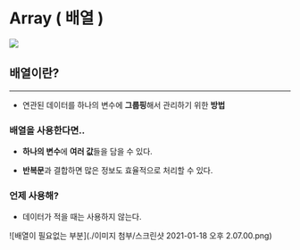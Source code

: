 # Array ( 배열 )

![](https://t1.daumcdn.net/cfile/tistory/1122243C5055391426)

## 배열이란? 
---
- 연관된 데이터를 하나의 변수에 **그룹핑**해서 관리하기 위한 **방법**
  
### 배열을 사용한다면..
  
- **하나의 변수**에 **여러 값**들을 담을 수 있다. 

- **반복문**과 결합하면 많은 정보도 효율적으로 처리할 수 있다. 

### 언제 사용해? 

- 데이터가 적을 때는 사용하지 않는다. 

![배열이 필요없는 부분](./이미지 첨부/스크린샷 2021-01-18 오후 2.07.00.png)
